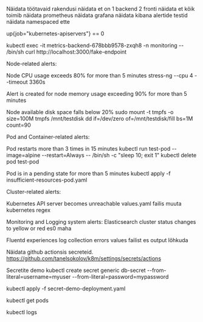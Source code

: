 
Näidata töötavaid rakendusi
näidata et on 1 backend 2 fronti
näidata et kõik toimib
näidata prometheus
näidata grafana
näidata kibana
alertide testid
näidata namespaced ette


up{job="kubernetes-apiservers"} == 0

kubectl exec -it metrics-backend-678bbb9578-zxqh8 -n monitoring -- /bin/sh
curl http://localhost:3000/fake-endpoint

Node-related alerts:

Node CPU usage exceeds 80% for more than 5 minutes
stress-ng --cpu 4 --timeout 3360s

Alert is created for node memory usage exceeding 90% for more than 5 minutes


Node available disk space falls below 20%
sudo mount -t tmpfs -o size=100M tmpfs /mnt/testdisk
dd if=/dev/zero of=/mnt/testdisk/fill bs=1M count=90


Pod and Container-related alerts:

Pod restarts more than 3 times in 15 minutes
kubectl run test-pod --image=alpine --restart=Always -- /bin/sh -c "sleep 10; exit 1"
kubectl delete pod test-pod

Pod is in a pending state for more than 5 minutes
kubectl apply -f insufficient-resources-pod.yaml


Cluster-related alerts:

Kubernetes API server becomes unreachable
values.yaml failis muuta kubernetes regex


Monitoring and Logging system alerts:
Elasticsearch cluster status changes to yellow or red
es0 maha

Fluentd experiences log collection errors
values failist es output lõhkuda

Näidata github actionsis secreteid.
https://github.com/tanelsokolov/k8m/settings/secrets/actions

Secretite demo
kubectl create secret generic db-secret --from-literal=username=myuser --from-literal=password=mypassword

kubectl apply -f secret-demo-deployment.yaml

kubectl get pods

kubectl logs <podi-nimi>
